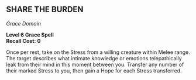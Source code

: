 ## SHARE THE BURDEN  
_Grace Domain_

**Level 6 Grace Spell**  
**Recall Cost: 0**

Once per rest, take on the Stress from a willing creature within Melee range. The target describes what intimate knowledge or emotions telepathically leak from their mind in this moment between you. Transfer any number of their marked Stress to you, then gain a Hope for each Stress transferred.  